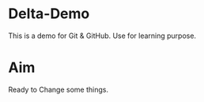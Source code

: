 # Delta-Demo
This is a demo for Git &amp; GitHub.
Use for learning purpose.

# Aim
Ready to Change some things.
